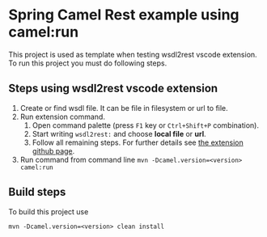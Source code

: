 # Spring Camel Rest example using camel:run

This project is used as template when testing wsdl2rest vscode
extension. To run this project you must do following steps.

## Steps using wsdl2rest vscode extension

1. Create or find wsdl file. It can be file in filesystem or url to file.
2. Run extension command.
    1. Open command palette (press `F1` key or `Ctrl+Shift+P` combination).
    2. Start writing `wsdl2rest:` and choose **local file** or **url**.
    3. Follow all remaining steps. For further details see [the extension github page][wsdl2rest].
3. Run command from command line `mvn -Dcamel.version=<version> camel:run`


## Build steps

To build this project use

`mvn -Dcamel.version=<version> clean install`

[wsdl2rest]: https://github.com/camel-tooling/vscode-wsdl2rest
